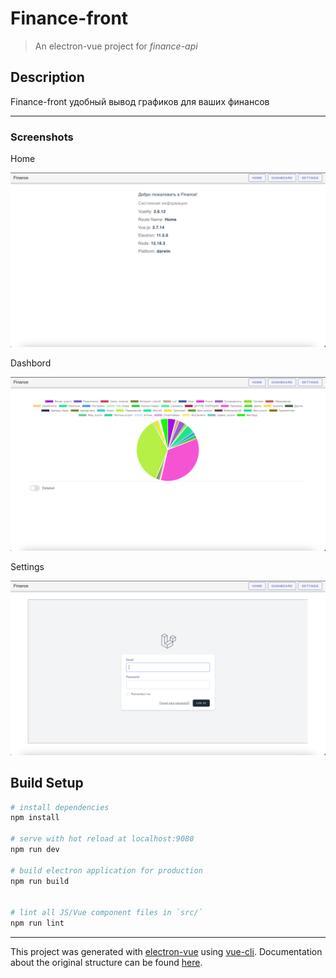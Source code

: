 # Finance-front

> An electron-vue project for _finance-api_

## Description

Finance-front удобный вывод графиков для ваших финансов

___

### Screenshots

Home

<img src="readme-assets/home.png">

Dashbord

<img src="readme-assets/dashboard.png">

Settings

<img src="readme-assets/settings.png">

## Build Setup

``` bash
# install dependencies
npm install

# serve with hot reload at localhost:9080
npm run dev

# build electron application for production
npm run build


# lint all JS/Vue component files in `src/`
npm run lint

```

---

This project was generated with [electron-vue](https://github.com/SimulatedGREG/electron-vue)
using [vue-cli](https://github.com/vuejs/vue-cli). Documentation about the original structure can be
found [here](https://simulatedgreg.gitbooks.io/electron-vue/content/index.html).
